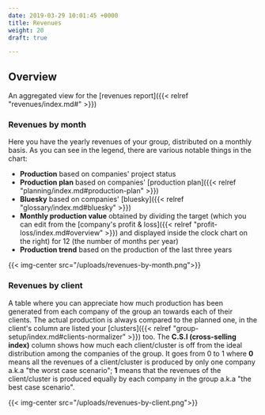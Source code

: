 ```yaml
---
date: 2019-03-29 10:01:45 +0000
title: Revenues
weight: 20
draft: true

---
```

## Overview

An aggregated view for the [revenues report]({{< relref "revenues/index.md#" >}})

### Revenues by month

Here you have the yearly revenues of your group, distributed on a monthly basis. As you can see in the legend, there are various notable things in the chart:

* **Production** based on companies' project status
* **Production plan** based on companies' [production plan]({{< relref "planning/index.md#production-plan" >}})
* **Bluesky** based on companies' [bluesky]({{< relref "glossary/index.md#bluesky" >}})
* **Monthly production value** obtained by dividing the target (which you can edit from the [company's profit & loss]({{< relref "profit-loss/index.md#overview" >}}) and displayed inside the clock chart on the right) for 12 (the number of months per year)
* **Production trend** based on the production of the last three years

{{< img-center src="/uploads/revenues-by-month.png">}}

### Revenues by client

A table where you can appreciate how much production has been generated from each company of the group an towards each of their clients. The actual production is always compared to the planned one, in the client's column are listed your [clusters]({{< relref "group-setup/index.md#clients-normalizer" >}}) too. The **C.S.I (cross-selling index)** column shows how much each client/cluster is off from the ideal distribution among the companies of the group. It goes from 0 to 1 where **0** means all the revenues of a client/cluster is produced by only one company a.k.a "the worst case scenario"; **1** means that the revenues of the client/cluster is produced equally by each company in the group a.k.a "the best case scenario".

{{< img-center src="/uploads/revenues-by-client.png">}}